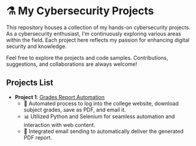   # ⚗️ My Cybersecurity Projects

This repository houses a collection of my hands-on cybersecurity projects. As a cybersecurity enthusiast, I'm continuously exploring various areas within the field. Each project here reflects my passion for enhancing digital security and knowledge.

Feel free to explore the projects and code samples. Contributions, suggestions, and collaborations are always welcome!

## Projects List

- **Project 1**: [Grades Report Automation](https://github/Murali2602/Projects/Grades.py)
    - 🤖 Automated process to log into the college website, download subject grades, save as PDF, and email it.
    - 📊 Utilized Python and Selenium for seamless automation and interaction with web content.
    - 📧 Integrated email sending to automatically deliver the generated PDF report.
